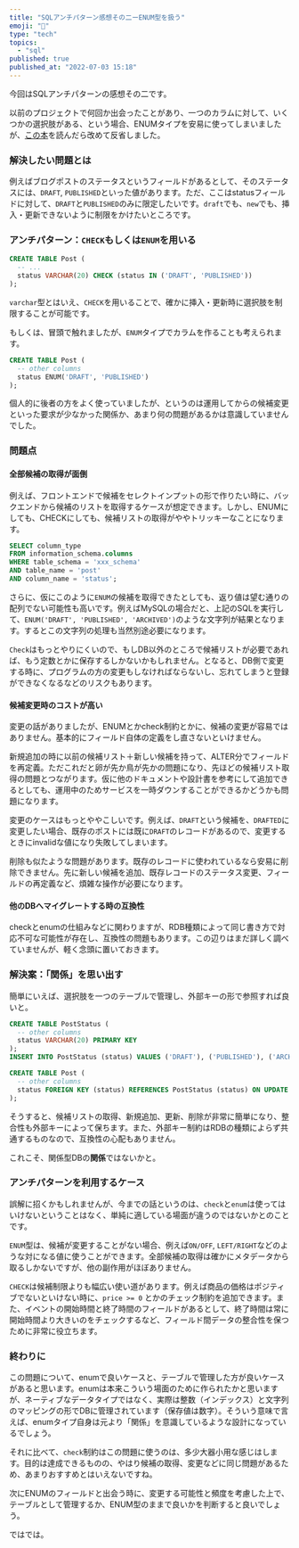 ```yaml
---
title: "SQLアンチパターン感想その二ーENUM型を扱う"
emoji: "🙂"
type: "tech"
topics:
  - "sql"
published: true
published_at: "2022-07-03 15:18"
---
```



今回はSQLアンチパターンの感想その二です。

以前のプロジェクトで何回か出会ったことがあり、一つのカラムに対して、いくつかの選択肢がある、という場合、ENUMタイプを安易に使ってしまいましたが、[この本](https://www.oreilly.com/library/view/sql-antipatterns/9781680500073/)を読んだら改めて反省しました。

### 解決したい問題とは

例えばブログポストのステータスというフィールドがあるとして、そのステータスには、`DRAFT`, `PUBLISHED`といった値があります。ただ、ここはstatusフィールドに対して、`DRAFT`と`PUBLISHED`のみに限定したいです。`draft`でも、`new`でも、挿入・更新できないように制限をかけたいところです。

### アンチパターン：`CHECK`もしくは`ENUM`を用いる

```sql
CREATE TABLE Post ( 
  -- ...
  status VARCHAR(20) CHECK (status IN ('DRAFT', 'PUBLISHED')) 
);
```

`varchar`型とはいえ、`CHECK`を用いることで、確かに挿入・更新時に選択肢を制限することが可能です。

もしくは、冒頭で触れましたが、`ENUM`タイプでカラムを作ることも考えられます。

```sql
CREATE TABLE Post ( 
  -- other columns 
  status ENUM('DRAFT', 'PUBLISHED')
);
```

個人的に後者の方をよく使っていましたが、というのは運用してからの候補変更といった要求が少なかった関係か、あまり何の問題があるかは意識していませんでした。

### 問題点

#### 全部候補の取得が面倒

例えば、フロントエンドで候補をセレクトインプットの形で作りたい時に、バックエンドから候補のリストを取得するケースが想定できます。しかし、ENUMにしても、CHECKにしても、候補リストの取得がややトリッキーなことになります。

```sql
SELECT column_type 
FROM information_schema.columns 
WHERE table_schema = 'xxx_schema' 
AND table_name = 'post' 
AND column_name = 'status';
```

さらに、仮にこのように`ENUM`の候補を取得できたとしても、返り値は望む通りの配列でない可能性も高いです。例えばMySQLの場合だと、上記のSQLを実行して、`ENUM('DRAFT', 'PUBLISHED', 'ARCHIVED')`のような文字列が結果となります。するとこの文字列の処理も当然別途必要になります。

`Check`はもっとやりにくいので、もしDB以外のところで候補リストが必要であれば、もう定数とかに保存するしかないかもしれません。となると、DB側で変更する時に、プログラムの方の変更もしなければならないし、忘れてしまうと登録ができなくなるなどのリスクもあります。

#### 候補変更時のコストが高い

変更の話がありましたが、ENUMとかcheck制約とかに、候補の変更が容易ではありません。基本的にフィールド自体の定義をし直さないといけません。

新規追加の時に以前の候補リスト＋新しい候補を持って、ALTER分でフィールドを再定義。ただこれだと卵が先か鳥が先かの問題になり、先ほどの候補リスト取得の問題とつながります。仮に他のドキュメントや設計書を参考にして追加できるとしても、運用中のためサービスを一時ダウンすることができるかどうかも問題になります。

変更のケースはもっとややこしいです。例えば、`DRAFT`という候補を、`DRAFTED`に変更したい場合、既存のポストには既に`DRAFT`のレコードがあるので、変更するときにinvalidな値になり失敗してしまいます。

削除も似たような問題があります。既存のレコードに使われているなら安易に削除できません。先に新しい候補を追加、既存レコードのステータス変更、フィールドの再定義など、煩雑な操作が必要になります。


#### 他のDBへマイグレートする時の互換性

checkとenumの仕組みなどに関わりますが、RDB種類によって同じ書き方で対応不可な可能性が存在し、互換性の問題もあります。この辺りはまだ詳しく調べていませんが、軽く念頭に置いておきます。

### 解決案：「関係」を思い出す

簡単にいえば、選択肢を一つのテーブルで管理し、外部キーの形で参照すれば良いと。

```sql
CREATE TABLE PostStatus ( 
  -- other columns 
  status VARCHAR(20) PRIMARY KEY
);
INSERT INTO PostStatus (status) VALUES ('DRAFT'), ('PUBLISHED'), ('ARCHIVED');

CREATE TABLE Post ( 
  -- other columns 
  status FOREIGN KEY (status) REFERENCES PostStatus (status) ON UPDATE CASCADE
);
```

そうすると、候補リストの取得、新規追加、更新、削除が非常に簡単になり、整合性も外部キーによって保ちます。また、外部キー制約はRDBの種類によらず共通するものなので、互換性の心配もありません。

これこそ、関係型DBの**関係**ではないかと。

### アンチパターンを利用するケース

誤解に招くかもしれませんが、今までの話というのは、`check`と`enum`は使ってはいけないということはなく、単純に適している場面が違うのではないかとのことです。

`ENUM`型は、候補が変更することがない場合、例えば`ON/OFF`, `LEFT/RIGHT`などのような対になる値に使うことができます。全部候補の取得は確かにメタデータから取るしかないですが、他の副作用がほぼありません。

`CHECK`は候補制限よりも幅広い使い道があります。例えば商品の価格はポジティブでないといけない時に、`price >= 0` とかのチェック制約を追加できます。また、イベントの開始時間と終了時間のフィールドがあるとして、終了時間は常に開始時間より大きいのをチェックするなど、フィールド間データの整合性を保つために非常に役立ちます。

### 終わりに

この問題について、enumで良いケースと、テーブルで管理した方が良いケースがあると思います。enumは本来こういう場面のために作られたかと思いますが、ネーティブなデータタイプではなく、実際は整数（インデックス）と文字列のマッピングの形でDBに管理されています（保存値は数字）。そういう意味で言えば、enumタイプ自身は元より「関係」を意識しているような設計になっているでしょう。

それに比べて、`check`制約はこの問題に使うのは、多少大器小用な感じはします。目的は達成できるものの、やはり候補の取得、変更などに同じ問題があるため、あまりおすすめとはいえないですね。

次にENUMのフィールドと出会う時に、変更する可能性と頻度を考慮した上で、テーブルとして管理するか、ENUM型のままで良いかを判断すると良いでしょう。

ではでは。

